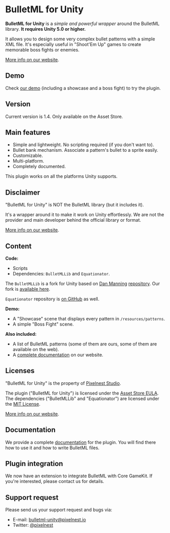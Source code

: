 BulletML for Unity
==================

**BulletML for Unity** is a _simple and powerful wrapper_ around the BulletML library. **It requires Unity 5.0 or higher.**

It allows you to design some very complex bullet patterns with a simple XML file. It's especially useful in "Shoot'Em Up" games to create memorable boss fights or enemies.

[More info on our website][doc].

## Demo

Check [our demo][demo] (including a showcase and a boss fight) to try the plugin.

## Version

Current version is 1.4. Only available on the Asset Store.

## Main features

- Simple and lightweight. No scripting required (if you don't want to).
- Bullet bank mechanism. Associate a pattern's bullet to a sprite easily.
- Customizable.
- Multi-platform.
- Completely documented.

This plugin works on all the platforms Unity supports.

## Disclaimer

"BulletML for Unity" is NOT the BulletML library (but it includes it).

It's a wrapper around it to make it work on Unity effortlessly. We are not the provider and main developer behind the official library or format.

[More info on our website](http://pixelnest.io/work/bulletml-for-unity/about/).

## Content

**Code:**

- Scripts
- Dependencies: `BulletMLLib` and `Equationator`.

The `BulletMLLib` is a fork for Unity based on [Dan Manning](https://twitter.com/DannobotGames) [repository](https://github.com/dmanning23/BulletMLLib). Our fork is [available here](https://github.com/pixelnest/BulletMLLib).

`Equationator` repository is [on GitHub](https://github.com/dmanning23/Equationator) as well.

**Demo:**

- A "Showcase" scene that displays every pattern in `/resources/patterns`.
- A simple "Boss Fight" scene.

**Also included:**

- A list of BulletML patterns (some of them are ours, some of them  are available on the web).
- A [complete documentation][doc] on our website.

## Licenses

"BulletML for Unity" is the property of [Pixelnest Studio](http://pixelnest.io).

The plugin ("BulletML for Unity") is licensed under the [Asset Store EULA](https://unity3d.com/company/legal/as_terms). The dependencies ("BulletMLLib" and "Equationator") are licensed under the [MIT License](http://choosealicense.com/licenses/mit/).

[More info on our website](http://pixelnest.io/work/bulletml-for-unity/package-and-license/).

## Documentation

We provide a complete [documentation][doc] for the plugin. You will find there how to use it and how to write BulletML files.

## Plugin integration

We now have an extension to integrate BulletML with Core GameKit. If you're interested, please contact us for details.

## Support request

Please send us your support request and bugs via:

- E-mail: [bulletml-unity@pixelnest.io](mailto:bulletml-unity@pixelnest.io")
- Twitter: [@pixelnest](http://twitter.com/pixelnest)


[doc]: http://pixelnest.io/work/bulletml-for-unity/
[demo]: http://pixelnest.io/work/bulletml-for-unity/demo/
